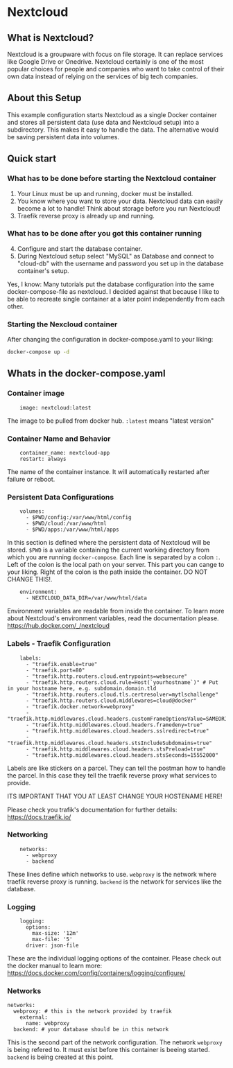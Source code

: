 # Nextcloud

## What is Nextcloud?

Nextcloud is a groupware with focus on file storage. It can replace services like Google Drive or Onedrive. Nextcloud certainly is one of the most popular choices for people and companies who want to take control of their own data instead of relying on the services of big tech companies.

## About this Setup

This example configuration starts Nextcloud as a single Docker container and stores all persistent data (use data and Nextcloud setup) into a subdirectory. This makes it easy to handle the data. The alternative would be saving persistent data into volumes. 

## Quick start

### What has to be done before starting the Nextcloud container

1. Your Linux must be up and running, docker must be installed.
2. You know where you want to store your data. Nextcloud data can easily become a lot to handle! Think about storage before you run Nextcloud!
3. Traefik reverse proxy is already up and running.

### What has to be done after you got this container running

4. Configure and start the database container.
5. During Nextcloud setup select "MySQL" as Database and connect to "cloud-db" with the username and password you set up in the database container's setup.

Yes, I know: Many tutorials put the database configuration into the same docker-compose-file as nextcloud. I decided against that because I like to be able to recreate single container at a later point independently from each other.

### Starting the Nexcloud container

After changing the configuration in docker-compose.yaml to your liking:

```bash
docker-compose up -d
```

## Whats in the docker-compose.yaml

### Container image

```
    image: nextcloud:latest
```

The image to be pulled from docker hub. ```:latest``` means "latest version" 

### Container Name and Behavior

```
    container_name: nextcloud-app
    restart: always
```

The name of the container instance. It will automatically restarted after failure or reboot.

### Persistent Data Configurations

```
    volumes:
      - $PWD/config:/var/www/html/config
      - $PWD/cloud:/var/www/html
      - $PWD/apps:/var/www/html/apps
```

In this section is defined where the persistent data of Nextcloud will be stored. ```$PWD``` is a variable containing the current working directory from which you are running ```docker-compose```. Each line is separated by a colon ```:```. Left of the colon is the local path on your server. This part you can cange to your liking. Right of the colon is the path inside the container. DO NOT CHANGE THIS!.

```
    environment:
      - NEXTCLOUD_DATA_DIR=/var/www/html/data
``` 

Environment variables are readable from inside the container. To learn more about Nextcloud's environment variables, read the documentation please. <https://hub.docker.com/_/nextcloud>

### Labels - Traefik Configuration

```
    labels:
      - "traefik.enable=true"
      - "traefik.port=80"
      - "traefik.http.routers.cloud.entrypoints=websecure"
      - "traefik.http.routers.cloud.rule=Host(`yourhostname`)" # Put in your hostname here, e.g. subdomain.domain.tld
      - "traefik.http.routers.cloud.tls.certresolver=mytlschallenge"
      - "traefik.http.routers.cloud.middlewares=cloud@docker"
      - "traefik.docker.network=webproxy"
      - "traefik.http.middlewares.cloud.headers.customFrameOptionsValue=SAMEORIGIN"
      - "traefik.http.middlewares.cloud.headers.framedeny=true"
      - "traefik.http.middlewares.cloud.headers.sslredirect=true"
      - "traefik.http.middlewares.cloud.headers.stsIncludeSubdomains=true"
      - "traefik.http.middlewares.cloud.headers.stsPreload=true"
      - "traefik.http.middlewares.cloud.headers.stsSeconds=15552000"
```

Labels are like stickers on a parcel. They can tell the postman how to handle the parcel. In this case they tell the traefik reverse proxy what services to provide.

ITS IMPORTANT THAT YOU AT LEAST CHANGE YOUR HOSTENAME HERE!

Please check you trafik's documentation for further details: <https://docs.traefik.io/>

### Networking

```
    networks:
      - webproxy
      - backend
```

These lines define which networks to use. ```webproxy``` is the network where traefik reverse proxy is running. ```backend``` is the network for services like the database.

### Logging

```
    logging:
      options:
        max-size: '12m'
        max-file: '5'
      driver: json-file
```

These are the individual logging options of the container. Please check out the docker manual to learn more: <https://docs.docker.com/config/containers/logging/configure/>

### Networks

```
networks:
  webproxy: # this is the network provided by traefik
    external:
      name: webproxy
  backend: # your database should be in this network
```

This is the second part of the network configuration. The network ```webproxy``` is being refered to. It must exist before this container is beeing started. ```backend``` is being created at this point.
